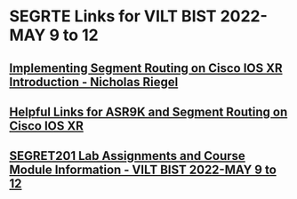# SEGRTE Links for VILT BIST 2022-MAY 9 to 12
## [Implementing Segment Routing on Cisco IOS XR Introduction - Nicholas Riegel](https://docs.google.com/presentation/d/1APWPvkudW1HiEAT-FTe_lEcssnkEk7jE8FuuMVAfhyM/edit?usp=sharing)
## [Helpful Links for ASR9K and Segment Routing on Cisco IOS XR](https://docs.google.com/document/d/1RFZEV2qxnsR05hWsKrO9dyimbteiWZRqAUyQdQ4PqZE/edit?usp=sharing)
## [SEGRET201 Lab Assignments and Course Module Information - VILT BIST 2022-MAY 9 to 12](https://docs.google.com/spreadsheets/d/1X5jVpqa6NfnMf7TKws4RbNqZNyRl-0wv8zK7-wTd320/edit?usp=sharing)
